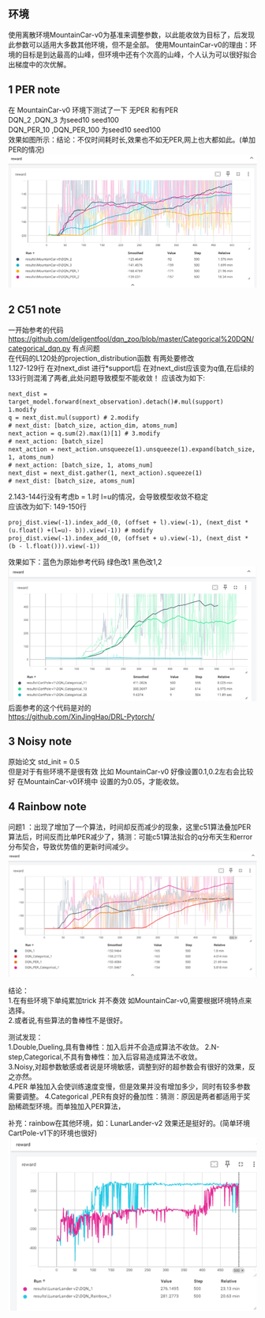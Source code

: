 ## 环境
使用离散环境MountainCar-v0为基准来调整参数，以此能收敛为目标了，后发现此参数可以适用大多数其他环境，但不是全部。
使用MountainCar-v0的理由：环境的目标是到达最高的山峰，但环境中还有个次高的山峰，个人认为可以很好拟合出梯度中的次优解。

## 1 PER note
在 MountainCar-v0 环境下测试了一下 无PER 和有PER  
DQN_2 ,DQN_3 为seed10 seed100   
DQN_PER_10 ,DQN_PER_100 为seed10 seed100  
效果如图所示：结论：不仅时间耗时长,效果也不如无PER,网上也大都如此。(单加PER的情况)
![alt text](image.png)

## 2 C51 note
一开始参考的代码  
https://github.com/deligentfool/dqn_zoo/blob/master/Categorical%20DQN/categorical_dqn.py 有点问题  
在代码的L120处的projection_distribution函数 有两处要修改  
1.127-129行 在对next_dist 进行*support后 在对next_dist应该变为q值,在后续的133行则混淆了两者,此处问题导致模型不能收敛！
应该改为如下:  

    next_dist = target_model.forward(next_observation).detach()#.mul(support)  1.modify
    q = next_dist.mul(support) # 2.modify
    # next_dist: [batch_size, action_dim, atoms_num]
    next_action = q.sum(2).max(1)[1] # 3.modify
    # next_action: [batch_size]
    next_action = next_action.unsqueeze(1).unsqueeze(1).expand(batch_size, 1, atoms_num)
    # next_action: [batch_size, 1, atoms_num]
    next_dist = next_dist.gather(1, next_action).squeeze(1)
    # next_dist: [batch_size, atoms_num]

2.143-144行没有考虑b = 1.时 l=u的情况，会导致模型收敛不稳定  
应该改为如下:  149-150行

    proj_dist.view(-1).index_add_(0, (offset + l).view(-1), (next_dist * (u.float() +(l=u)- b)).view(-1)) # modify
    proj_dist.view(-1).index_add_(0, (offset + u).view(-1), (next_dist * (b - l.float())).view(-1))

效果如下：蓝色为原始参考代码 绿色改1 黑色改1,2
![alt text](image-1.png)
后面参考的这个代码是对的  
https://github.com/XinJingHao/DRL-Pytorch/
## 3 Noisy note
原始论文 std_init = 0.5  
但是对于有些环境不是很有效 比如 MountainCar-v0 好像设置0.1,0.2左右会比较好 在MountainCar-v0环境中 设置的为0.05，才能收敛。

## 4 Rainbow note
问题1 ：出现了增加了一个算法，时间却反而减少的现象，这里c51算法叠加PER算法后，时间反而比单PER减少了，猜测：可能c51算法拟合的q分布天生和error分布契合，导致优势值的更新时间减少。  
![alt text](image-2.png)
  
结论：  
1.在有些环境下单纯累加trick 并不奏效 如MountainCar-v0,需要根据环境特点来选择。  
2.或者说,有些算法的鲁棒性不是很好。  
  
测试发现：  
1.Double,Dueling,具有鲁棒性：加入后并不会造成算法不收敛。
2.N-step,Categorical,不具有鲁棒性：加入后容易造成算法不收敛。  
3.Noisy,对超参数敏感或者说是环境敏感，调整到好的超参数会有很好的效果，反之亦然。  
4.PER 单独加入会使训练速度变慢，但是效果并没有增加多少，同时有较多参数需要调整。
4.Categorical ,PER有良好的叠加性：猜测：原因是两者都适用于奖励稀疏型环境。而单独加入PER算法，

补充：rainbow在其他环境，如：LunarLander-v2 效果还是挺好的。(简单环境CartPole-v1下的环境也很好)  
![alt text](image-3.png)